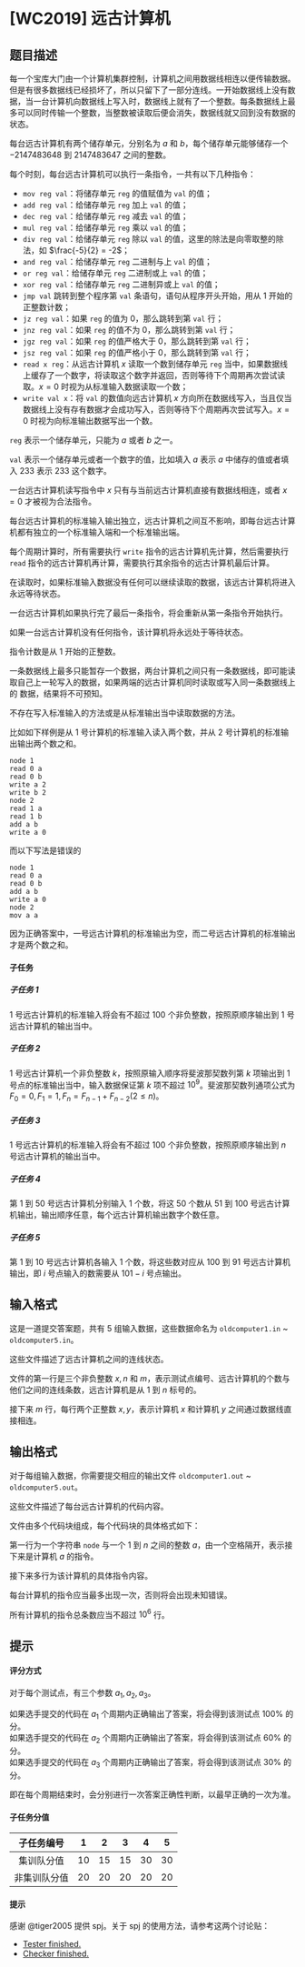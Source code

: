 # [WC2019] 远古计算机

## 题目描述

每一个宝库大门由一个计算机集群控制，计算机之间用数据线相连以便传输数据。但是有很多数据线已经损坏了，所以只留下了一部分连线。一开始数据线上没有数据，当一台计算机向数据线上写入时，数据线上就有了一个整数。每条数据线上最多可以同时传输一个整数，当整数被读取后便会消失，数据线就又回到没有数据的状态。

每台远古计算机有两个储存单元，分别名为 $a$ 和 $b$，每个储存单元能够储存一个 $-2147483648$ 到 $2147483647$ 之间的整数。

每个时刻，每台远古计算机可以执行一条指令，一共有以下几种指令：
- `mov reg val`：将储存单元 `reg` 的值赋值为 `val` 的值；
- `add reg val`：给储存单元 `reg` 加上 `val` 的值；
- `dec reg val`：给储存单元 `reg` 减去 `val` 的值；
- `mul reg val`：给储存单元 `reg` 乘以 `val` 的值；
- `div reg val`：给储存单元 `reg` 除以 `val` 的值，这里的除法是向零取整的除法，如 $\frac{-5}{2} = -2$；
- `and reg val`：给储存单元 `reg` 二进制与上 `val` 的值；
- `or reg val`：给储存单元 `reg` 二进制或上 `val` 的值；
- `xor reg val`：给储存单元 `reg` 二进制异或上 `val` 的值；
- `jmp val` 跳转到整个程序第 `val` 条语句，语句从程序开头开始，用从 $1$ 开始的正整数计数；
- `jz reg val`：如果 `reg` 的值为 $0$，那么跳转到第 `val` 行；
- `jnz reg val`：如果 `reg` 的值不为 $0$，那么跳转到第 `val` 行；
- `jgz reg val`：如果 `reg` 的值严格大于 $0$，那么跳转到第 `val` 行；
- `jsz reg val`：如果 `reg` 的值严格小于 $0$，那么跳转到第 `val` 行；
- `read x reg`：从远古计算机 $x$ 读取一个数到储存单元 `reg` 当中，如果数据线上缓存了一个数字，将读取这个数字并返回，否则等待下个周期再次尝试读取。$x = 0$ 时视为从标准输入数据读取一个数；
- `write val x`：将 `val` 的数值向远古计算机 $x$ 方向所在数据线写入，当且仅当数据线上没有存有数据才会成功写入，否则等待下个周期再次尝试写入。$x = 0$ 时视为向标准输出数据写出一个数。

`reg` 表示一个储存单元，只能为 $a$ 或者 $b$ 之一。

`val` 表示一个储存单元或者一个数字的值，比如填入 $a$ 表示 $a$ 中储存的值或者填入 $233$ 表示 $233$ 这个数字。

一台远古计算机读写指令中 $x$ 只有与当前远古计算机直接有数据线相连，或者 $x=0$ 才被视为合法指令。

每台远古计算机的标准输入输出独立，远古计算机之间互不影响，即每台远古计算机都有独立的一个标准输入端和一个标准输出端。

每个周期计算时，所有需要执行 `write` 指令的远古计算机先计算，然后需要执行 `read` 指令的远古计算机再计算，需要执行其余指令的远古计算机最后计算。

在读取时，如果标准输入数据没有任何可以继续读取的数据，该远古计算机将进入永远等待状态。

一台远古计算机如果执行完了最后一条指令，将会重新从第一条指令开始执行。

如果一台远古计算机没有任何指令，该计算机将永远处于等待状态。

指令计数是从 $1$ 开始的正整数。

一条数据线上最多只能暂存一个数据，两台计算机之间只有一条数据线，即可能读取自己上一轮写入的数据，如果两端的远古计算机同时读取或写入同一条数据线上的
数据，结果将不可预知。

不存在写入标准输入的方法或是从标准输出当中读取数据的方法。

比如如下样例是从 $1$ 号计算机的标准输入读入两个数，并从 $2$ 号计算机的标准输出输出两个数之和。

```plain
node 1
read 0 a
read 0 b
write a 2
write b 2
node 2
read 1 a
read 1 b
add a b
write a 0
```

而以下写法是错误的

```plain
node 1
read 0 a
read 0 b
add a b
write a 0
node 2
mov a a
```

因为正确答案中，一号远古计算机的标准输出为空，而二号远古计算机的标准输出才是两个数之和。

#### 子任务

##### 子任务 1
$1$ 号远古计算机的标准输入将会有不超过 $100$ 个非负整数，按照原顺序输出到 $1$ 号远古计算机的输出当中。

##### 子任务 2
$1$ 号远古计算机一个非负整数 $k$，按照原输入顺序将斐波那契数列第 $k$ 项输出到 $1$ 号点的标准输出当中，输入数据保证第 $k$ 项不超过 $10^9$。斐波那契数列通项公式为 $F_0 = 0, F_1 = 1, F_n = F_{n-1} + F_{n-2}(2 \le n)$。

##### 子任务 3
$1$ 号远古计算机的标准输入将会有不超过 $100$ 个非负整数，按照原顺序输出到 $n$ 号远古计算机的输出当中。

##### 子任务 4
第 $1$ 到 $50$ 号远古计算机分别输入 $1$ 个数，将这 $50$ 个数从 $51$ 到 $100$ 号远古计算机输出，输出顺序任意，每个远古计算机输出数字个数任意。

##### 子任务 5
第 $1$ 到 $10$ 号远古计算机各输入 $1$ 个数，将这些数对应从 $100$ 到 $91$ 号远古计算机输出，即 $i$ 号点输入的数需要从 $101 - i$ 号点输出。

## 输入格式

这是一道提交答案题，共有 $5$ 组输入数据，这些数据命名为 `oldcomputer1.in` ~ `oldcomputer5.in`。

这些文件描述了远古计算机之间的连线状态。

文件的第一行是三个非负整数 $x,n$ 和 $m$，表示测试点编号、远古计算机的个数与他们之间的连线条数，远古计算机是从 $1$ 到 $n$ 标号的。

接下来 $m$ 行，每行两个正整数 $x, y$，表示计算机 $x$ 和计算机 $y$ 之间通过数据线直接相连。

## 输出格式

对于每组输入数据，你需要提交相应的输出文件 `oldcomputer1.out` ~ `oldcomputer5.out`。

这些文件描述了每台远古计算机的代码内容。

文件由多个代码块组成，每个代码块的具体格式如下：

第一行为一个字符串 `node` 与一个 $1$ 到 $n$ 之间的整数 $a$，由一个空格隔开，表示接下来是计算机 $a$ 的指令。

接下来多行为该计算机的具体指令内容。

每台计算机的指令应当最多出现一次，否则将会出现未知错误。

所有计算机的指令总条数应当不超过 $10^6$ 行。

## 提示

#### 评分方式
对于每个测试点，有三个参数 $a_1, a_2, a_3$。

如果选手提交的代码在 $a_1$ 个周期内正确输出了答案，将会得到该测试点 $100\%$ 的分。  
如果选手提交的代码在 $a_2$ 个周期内正确输出了答案，将会得到该测试点 $60\%$ 的分。  
如果选手提交的代码在 $a_3$ 个周期内正确输出了答案，将会得到该测试点 $30\%$ 的分。

即在每个周期结束时，会分别进行一次答案正确性判断，以最早正确的一次为准。

#### 子任务分值
|  子任务编号  | $1$  | $2$  | $3$  | $4$  | $5$  |
| :----------: | :--: | :--: | :--: | :--: | :--: |
|  集训队分值  | $10$ | $15$ | $15$ | $30$ | $30$ |
| 非集训队分值 | $20$ | $20$ | $20$ | $20$ | $20$ |

#### 提示

感谢 @tiger2005 提供 spj。关于 spj 的使用方法，请参考这两个讨论贴：
- [Tester finished.
](https://www.luogu.com.cn/discuss/show/245001)
- [Checker finished.](https://www.luogu.com.cn/discuss/show/245044)
